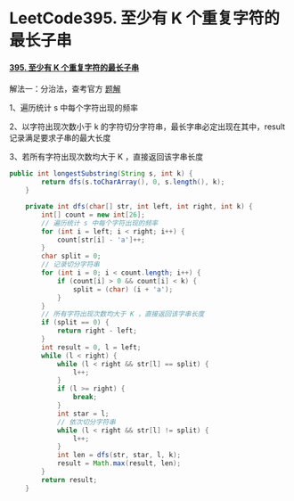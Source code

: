 # LeetCode395. 至少有 K 个重复字符的最长子串

#### [395. 至少有 K 个重复字符的最长子串](https://leetcode-cn.com/problems/longest-substring-with-at-least-k-repeating-characters/)

解法一：分治法，查考官方 [题解](https://leetcode-cn.com/problems/longest-substring-with-at-least-k-repeating-characters/solution/zhi-shao-you-kge-zhong-fu-zi-fu-de-zui-c-o6ww/)

1、遍历统计 s 中每个字符出现的频率

2、以字符出现次数小于 k 的字符切分字符串，最长字串必定出现在其中，result 记录满足要求子串的最大长度

3、若所有字符出现次数均大于 K ，直接返回该字串长度

```java
public int longestSubstring(String s, int k) {
        return dfs(s.toCharArray(), 0, s.length(), k);
    }

    private int dfs(char[] str, int left, int right, int k) {
        int[] count = new int[26];
        // 遍历统计 s 中每个字符出现的频率
        for (int i = left; i < right; i++) {
            count[str[i] - 'a']++;
        }
        char split = 0;
        // 记录切分字符串
        for (int i = 0; i < count.length; i++) {
            if (count[i] > 0 && count[i] < k) {
                split = (char) (i + 'a');
            }
        }
        // 所有字符出现次数均大于 K ，直接返回该字串长度
        if (split == 0) {
            return right - left;
        }
        int result = 0, l = left;
        while (l < right) {
            while (l < right && str[l] == split) {
                l++;
            }
            if (l >= right) {
                break;
            }
            int star = l;
            // 依次切分字符串
            while (l < right && str[l] != split) {
                l++;
            }
            int len = dfs(str, star, l, k);
            result = Math.max(result, len);
        }
        return result;
    }
```

